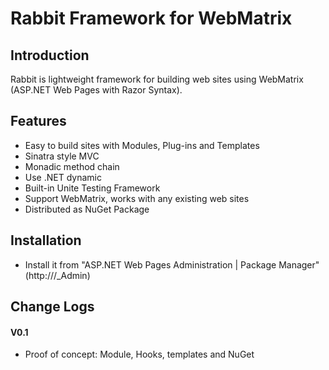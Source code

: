 Rabbit Framework for WebMatrix
==============================

Introduction
------------

Rabbit is lightweight framework for building web sites using WebMatrix (ASP.NET Web Pages with Razor Syntax). 

Features
--------
* Easy to build sites with Modules, Plug-ins and Templates
* Sinatra style MVC
* Monadic method chain
* Use .NET dynamic
* Built-in Unite Testing Framework
* Support WebMatrix, works with any existing web sites 
* Distributed as NuGet Package 

Installation
------------
* Install it from "ASP.NET Web Pages Administration | Package Manager" (http://<Your Site>/_Admin)


Change Logs
-----------
#### V0.1
* Proof of concept: Module, Hooks, templates and NuGet
